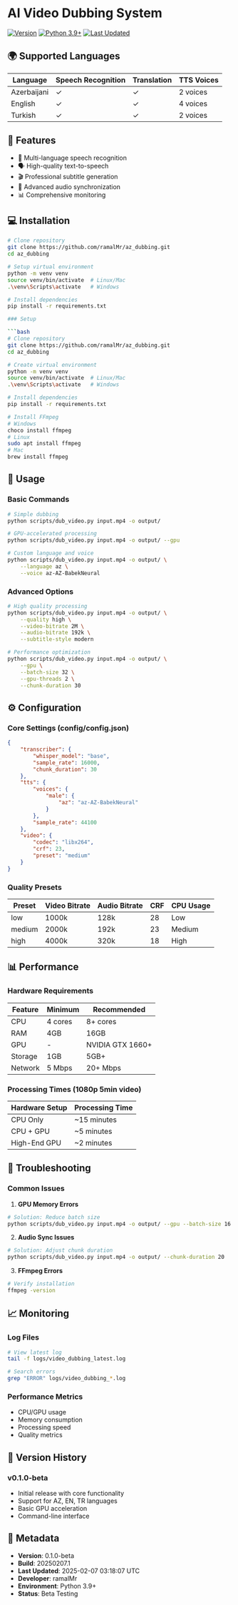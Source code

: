 # AI Video Dubbing System
[![Version](https://img.shields.io/badge/version-0.1.0--beta-orange)](https://github.com/ramalMr/az_dubbing)
[![Python 3.9+](https://img.shields.io/badge/python-3.9+-blue.svg)](https://www.python.org/downloads/)
[![Last Updated](https://img.shields.io/badge/last%20updated-2025--02--07-brightgreen.svg)](https://github.com/ramalMr/az_dubbing)

## 🌍 Supported Languages

| Language    | Speech Recognition | Translation | TTS Voices |
|------------|-------------------|-------------|------------|
| Azerbaijani | ✓                | ✓           | 2 voices   |
| English     | ✓                | ✓           | 4 voices   |
| Turkish     | ✓                | ✓           | 2 voices   |

## 🚀 Features

- 🎯 Multi-language speech recognition
- 🗣️ High-quality text-to-speech
- 🎬 Professional subtitle generation
- 🎨 Advanced audio synchronization
- 📊 Comprehensive monitoring

## 💻 Installation

```bash
# Clone repository
git clone https://github.com/ramalMr/az_dubbing.git
cd az_dubbing

# Setup virtual environment
python -m venv venv
source venv/bin/activate  # Linux/Mac
.\venv\Scripts\activate   # Windows

# Install dependencies
pip install -r requirements.txt

### Setup

```bash
# Clone repository
git clone https://github.com/ramalMr/az_dubbing.git
cd az_dubbing

# Create virtual environment
python -m venv venv
source venv/bin/activate  # Linux/Mac
.\venv\Scripts\activate   # Windows

# Install dependencies
pip install -r requirements.txt

# Install FFmpeg
# Windows
choco install ffmpeg
# Linux
sudo apt install ffmpeg
# Mac
brew install ffmpeg
```

## 🚀 Usage

### Basic Commands

```bash
# Simple dubbing
python scripts/dub_video.py input.mp4 -o output/

# GPU-accelerated processing
python scripts/dub_video.py input.mp4 -o output/ --gpu

# Custom language and voice
python scripts/dub_video.py input.mp4 -o output/ \
    --language az \
    --voice az-AZ-BabekNeural
```

### Advanced Options

```bash
# High quality processing
python scripts/dub_video.py input.mp4 -o output/ \
    --quality high \
    --video-bitrate 2M \
    --audio-bitrate 192k \
    --subtitle-style modern

# Performance optimization
python scripts/dub_video.py input.mp4 -o output/ \
    --gpu \
    --batch-size 32 \
    --gpu-threads 2 \
    --chunk-duration 30
```

## ⚙️ Configuration

### Core Settings (config/config.json)

```json
{
    "transcriber": {
        "whisper_model": "base",
        "sample_rate": 16000,
        "chunk_duration": 30
    },
    "tts": {
        "voices": {
            "male": {
                "az": "az-AZ-BabekNeural"
            }
        },
        "sample_rate": 44100
    },
    "video": {
        "codec": "libx264",
        "crf": 23,
        "preset": "medium"
    }
}
```

### Quality Presets

| Preset | Video Bitrate | Audio Bitrate | CRF | CPU Usage |
|--------|--------------|---------------|-----|-----------|
| low    | 1000k       | 128k         | 28  | Low      |
| medium | 2000k       | 192k         | 23  | Medium   |
| high   | 4000k       | 320k         | 18  | High     |

## 📊 Performance

### Hardware Requirements

| Feature           | Minimum              | Recommended          |
|------------------|----------------------|---------------------|
| CPU              | 4 cores             | 8+ cores           |
| RAM              | 4GB                 | 16GB               |
| GPU              | -                   | NVIDIA GTX 1660+   |
| Storage          | 1GB                 | 5GB+               |
| Network          | 5 Mbps             | 20+ Mbps           |

### Processing Times (1080p 5min video)

| Hardware Setup   | Processing Time |
|-----------------|----------------|
| CPU Only        | ~15 minutes    |
| CPU + GPU       | ~5 minutes     |
| High-End GPU    | ~2 minutes     |

## 🔧 Troubleshooting

### Common Issues

1. **GPU Memory Errors**
```bash
# Solution: Reduce batch size
python scripts/dub_video.py input.mp4 -o output/ --gpu --batch-size 16
```

2. **Audio Sync Issues**
```bash
# Solution: Adjust chunk duration
python scripts/dub_video.py input.mp4 -o output/ --chunk-duration 20
```

3. **FFmpeg Errors**
```bash
# Verify installation
ffmpeg -version
```

## 📈 Monitoring

### Log Files
```bash
# View latest log
tail -f logs/video_dubbing_latest.log

# Search errors
grep "ERROR" logs/video_dubbing_*.log
```

### Performance Metrics
- CPU/GPU usage
- Memory consumption
- Processing speed
- Quality metrics

## 🔄 Version History

### v0.1.0-beta 
- Initial release with core functionality
- Support for AZ, EN, TR languages
- Basic GPU acceleration
- Command-line interface

## 📝 Metadata

- **Version**: 0.1.0-beta
- **Build**: 20250207.1
- **Last Updated**: 2025-02-07 03:18:07 UTC
- **Developer**: ramalMr
- **Environment**: Python 3.9+
- **Status**: Beta Testing
```

